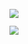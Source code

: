 ![](https://github-readme-stats.vercel.app/api?username=Synvox&show_icons=true&count_private=true)

![](https://github-readme-stats.vercel.app/api/top-langs/?username=Synvox&layout=compact)

<!--
**Synvox/synvox** is a ✨ _special_ ✨ repository because its `README.md` (this file) appears on your GitHub profile.

Here are some ideas to get you started:

- 🔭 I’m currently working on ...
- 🌱 I’m currently learning ...
- 👯 I’m looking to collaborate on ...
- 🤔 I’m looking for help with ...
- 💬 Ask me about ...
- 📫 How to reach me: ...
- 😄 Pronouns: ...
- ⚡ Fun fact: ...
-->
